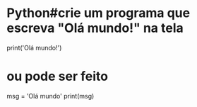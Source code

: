 # Python#crie um programa que escreva "Olá mundo!" na tela
print('Olá mundo!')
# ou pode ser feito
msg = 'Olá mundo'
print(msg)
